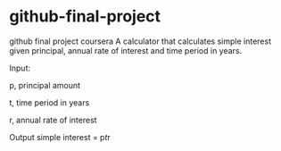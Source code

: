 # github-final-project
github final project coursera
A calculator that calculates simple interest given principal, annual rate of interest and time period in years.

Input:

   p, principal amount
   
  
   t, time period in years
   
   r, annual rate of interest
   
Output
   simple interest = p*t*r
